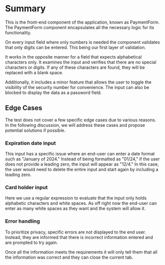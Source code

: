 # Summary
This is the front-end component of the application, known as PaymentForm. The PaymentForm component encapsulates all the necessary logic for its functionality.

On every input field where only numbers is needed the component validates that only digits can be entered. This being our first layer of validation.

It works in the opposite manner for a field that expects alphabetical characters only. It examines the input and verifies that there are no special characters or digits. If any of these characters are found, they will be replaced with a blank space.

Additionally, it includes a minor feature that allows the user to toggle the visibility of the security number for convenience. The input can also be blocked to display the data as a password field.

## Edge Cases
The test does not cover a few specific edge cases due to various reasons. In the following discussion, we will address these cases and propose potential solutions if possible.

### Expiration date input
This input has a specific issue where an end-user can enter a date format such as "January of 2024." Instead of being formatted as "01/24," if the user does not provide a leading zero, the input will appear as "12/4." In this case, the user would need to delete the entire input and start again by including a leading zero.

### Card holder input
Here we use a regular expression to evaluate that the input only holds alphabetic characters and white spaces. As off right now the end-user can enter as many white spaces as they want and the system will allow it.

### Error handling
To prioritize privacy, specific errors are not displayed to the end user. Instead, they are informed that there is incorrect information entered and are prompted to try again.

Once all the information meets the requirements it will only tell them that all the information was correct and they can close the current tab.